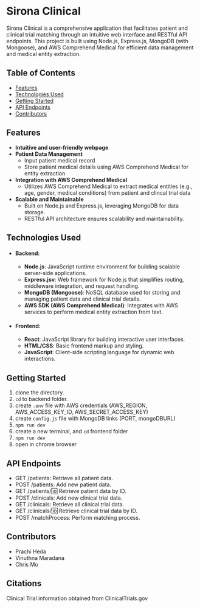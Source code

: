 # Sirona Clinical

Sirona Clinical is a comprehensive application that facilitates patient and clinical trial matching through an intuitive web interface and RESTful API endpoints. This project is built using Node.js, Express.js, MongoDB (with Mongoose), and AWS Comprehend Medical for efficient data management and medical entity extraction.

## Table of Contents
* [Features](#features)
* [Technologies Used](#technologies-used)
* [Getting Started](#getting-started)
* [API Endpoints](#api-endpoints)
* [Contributors](#contributors)

## Features
* **Intuitive and user-friendly webpage**
* **Patient Data Management**
  * Input patient medical record
  * Store patient medical details using AWS Comprehend Medical for entity extraction
* **Integration with AWS Comprehend Medical**
  * Utilizes AWS Comprehend Medical to extract medical entities (e.g., age, gender, medical conditions) from patient and clincal trial data
* **Scalable and Maintainable**
  * Built on Node.js and Express.js, leveraging MongoDB for data storage.
  * RESTful API architecture ensures scalability and maintainability.

 
## Technologies Used
* #### Backend:
  * **Node.js**: JavaScript runtime environment for building scalable server-side applications.
  * **Express.jsv**: Web framework for Node.js that simplifies routing, middleware integration, and request handling.
  * **MongoDB (Mongoose)**: NoSQL database used for storing and managing patient data and clinical trial details.
  * **AWS SDK (AWS Comprehend Medical)**: Integrates with AWS services to perform medical entity extraction from text.
* #### Frontend:
  * **React**: JavaScript library for building interactive user interfaces.
  * **HTML/CSS**: Basic frontend markup and styling.
  * **JavaScript**: Client-side scripting language for dynamic web interactions.
  

    
## Getting Started
1. clone the directory.
2. `cd` to backend folder.
3. create `.env` file with AWS credentials (AWS_REGION, AWS_ACCESS_KEY_ID, AWS_SECRET_ACCESS_KEY)
4. create `config.js` file with MongoDB links (PORT, mongoDBURL)
5. `npm run dev`
6. create a new terminal, and `cd` frontend folder
7. `npm run dev`
8. open in chrome browser


## API Endpoints
* GET /patients: Retrieve all patient data.
* POST /patients: Add new patient data.
* GET /patients/:id: Retrieve patient data by ID.
* POST /clinicals: Add new clinical trial data.
* GET /clinicals: Retrieve all clinical trial data.
* GET /clinicals/:id: Retrieve clinical trial data by ID.
* POST /matchProcess: Perform matching process.

  
## Contributors 
* Prachi Heda 
* Vinuthna Maradana
* Chris Mo

## Citations 
Clinical Trial information obtained from ClinicalTrials.gov
